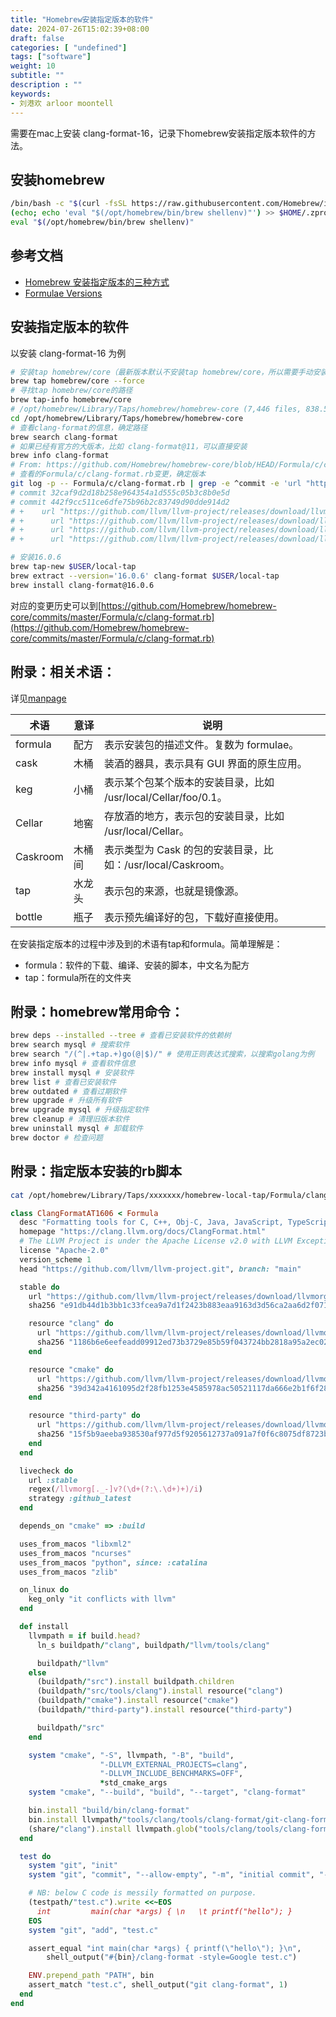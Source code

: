 ```yaml
---
title: "Homebrew安装指定版本的软件"
date: 2024-07-26T15:02:39+08:00
draft: false
categories: [ "undefined"]
tags: ["software"]
weight: 10
subtitle: ""
description : ""
keywords:
- 刘港欢 arloor moontell
---
```


需要在mac上安装 clang-format-16，记录下homebrew安装指定版本软件的方法。
<!--more-->

## 安装homebrew

```bash
/bin/bash -c "$(curl -fsSL https://raw.githubusercontent.com/Homebrew/install/HEAD/install.sh)"
(echo; echo 'eval "$(/opt/homebrew/bin/brew shellenv)"') >> $HOME/.zprofile
eval "$(/opt/homebrew/bin/brew shellenv)"
```

## 参考文档

- [Homebrew 安装指定版本的三种方式](https://shockerli.net/post/homebrew-install-formula-specific-version/)
- [Formulae Versions](https://docs.brew.sh/Versions)

## 安装指定版本的软件

以安装 clang-format-16 为例

```bash
# 安装tap homebrew/core（最新版本默认不安装tap homebrew/core，所以需要手动安装
brew tap homebrew/core --force
# 寻找tap homebrew/core的路径
brew tap-info homebrew/core     
# /opt/homebrew/Library/Taps/homebrew/homebrew-core (7,446 files, 838.5MB)
cd /opt/homebrew/Library/Taps/homebrew/homebrew-core
# 查看clang-format的信息，确定路径
brew search clang-format
# 如果已经有官方的大版本，比如 clang-format@11，可以直接安装
brew info clang-format
# From: https://github.com/Homebrew/homebrew-core/blob/HEAD/Formula/c/clang-format.rb
# 查看的Formula/c/clang-format.rb变更，确定版本
git log -p -- Formula/c/clang-format.rb | grep -e ^commit -e 'url "http'
# commit 32caf9d2d18b258e964354a1d555c05b3c8b0e5d
# commit 442f9cc511ce6dfe75b96b2c83749d90dde914d2
# +    url "https://github.com/llvm/llvm-project/releases/download/llvmorg-16.0.6/llvm-16.0.6.src.tar.xz"
# +      url "https://github.com/llvm/llvm-project/releases/download/llvmorg-16.0.6/clang-16.0.6.src.tar.xz"
# +      url "https://github.com/llvm/llvm-project/releases/download/llvmorg-16.0.6/cmake-16.0.6.src.tar.xz"
# +      url "https://github.com/llvm/llvm-project/releases/download/llvmorg-16.0.6/third-party-16.0.6.src.tar.xz"

# 安装16.0.6
brew tap-new $USER/local-tap
brew extract --version='16.0.6' clang-format $USER/local-tap
brew install clang-format@16.0.6
```

对应的变更历史可以到[https://github.com/Homebrew/homebrew-core/commits/master/Formula/c/clang-format.rb](https://github.com/Homebrew/homebrew-core/commits/master/Formula/c/clang-format.rb)

## 附录：相关术语：

详见[manpage](https://docs.brew.sh/Manpage)

| 术语     | 意译   | 说明                                              |
|----------|--------|---------------------------------------------------|
| formula  | 配方   | 表示安装包的描述文件。复数为 formulae。           |
| cask     | 木桶   | 装酒的器具，表示具有 GUI 界面的原生应用。         |
| keg      | 小桶   | 表示某个包某个版本的安装目录，比如 /usr/local/Cellar/foo/0.1。 |
| Cellar   | 地窖   | 存放酒的地方，表示包的安装目录，比如 /usr/local/Cellar。 |
| Caskroom | 木桶间 | 表示类型为 Cask 的包的安装目录，比如：/usr/local/Caskroom。  |
| tap      | 水龙头 | 表示包的来源，也就是镜像源。                      |
| bottle   | 瓶子   | 表示预先编译好的包，下载好直接使用。              |


在安装指定版本的过程中涉及到的术语有tap和formula。简单理解是：

- formula：软件的下载、编译、安装的脚本，中文名为配方
- tap：formula所在的文件夹

## 附录：homebrew常用命令：

```bash
brew deps --installed --tree # 查看已安装软件的依赖树
brew search mysql # 搜索软件
brew search "/(^|.+tap.+)go(@|$)/" # 使用正则表达式搜索，以搜索golang为例
brew info mysql # 查看软件信息
brew install mysql # 安装软件
brew list # 查看已安装软件
brew outdated # 查看过期软件
brew upgrade # 升级所有软件
brew upgrade mysql # 升级指定软件
brew cleanup # 清理旧版本软件
brew uninstall mysql # 卸载软件
brew doctor # 检查问题
```

## 附录：指定版本安装的rb脚本

```bash
cat /opt/homebrew/Library/Taps/xxxxxxx/homebrew-local-tap/Formula/clang-format@16.0.6.rb
```

```Ruby
class ClangFormatAT1606 < Formula
  desc "Formatting tools for C, C++, Obj-C, Java, JavaScript, TypeScript"
  homepage "https://clang.llvm.org/docs/ClangFormat.html"
  # The LLVM Project is under the Apache License v2.0 with LLVM Exceptions
  license "Apache-2.0"
  version_scheme 1
  head "https://github.com/llvm/llvm-project.git", branch: "main"

  stable do
    url "https://github.com/llvm/llvm-project/releases/download/llvmorg-16.0.6/llvm-16.0.6.src.tar.xz"
    sha256 "e91db44d1b3bb1c33fcea9a7d1f2423b883eaa9163d3d56ca2aa6d2f0711bc29"

    resource "clang" do
      url "https://github.com/llvm/llvm-project/releases/download/llvmorg-16.0.6/clang-16.0.6.src.tar.xz"
      sha256 "1186b6e6eefeadd09912ed73b3729e85b59f043724bb2818a95a2ec024571840"
    end

    resource "cmake" do
      url "https://github.com/llvm/llvm-project/releases/download/llvmorg-16.0.6/cmake-16.0.6.src.tar.xz"
      sha256 "39d342a4161095d2f28fb1253e4585978ac50521117da666e2b1f6f28b62f514"
    end

    resource "third-party" do
      url "https://github.com/llvm/llvm-project/releases/download/llvmorg-16.0.6/third-party-16.0.6.src.tar.xz"
      sha256 "15f5b9aeeba938530af977d5f9205612737a091a7f0f6c8075df8723b7713f70"
    end
  end

  livecheck do
    url :stable
    regex(/llvmorg[._-]v?(\d+(?:\.\d+)+)/i)
    strategy :github_latest
  end

  depends_on "cmake" => :build

  uses_from_macos "libxml2"
  uses_from_macos "ncurses"
  uses_from_macos "python", since: :catalina
  uses_from_macos "zlib"

  on_linux do
    keg_only "it conflicts with llvm"
  end

  def install
    llvmpath = if build.head?
      ln_s buildpath/"clang", buildpath/"llvm/tools/clang"

      buildpath/"llvm"
    else
      (buildpath/"src").install buildpath.children
      (buildpath/"src/tools/clang").install resource("clang")
      (buildpath/"cmake").install resource("cmake")
      (buildpath/"third-party").install resource("third-party")

      buildpath/"src"
    end

    system "cmake", "-S", llvmpath, "-B", "build",
                    "-DLLVM_EXTERNAL_PROJECTS=clang",
                    "-DLLVM_INCLUDE_BENCHMARKS=OFF",
                    *std_cmake_args
    system "cmake", "--build", "build", "--target", "clang-format"

    bin.install "build/bin/clang-format"
    bin.install llvmpath/"tools/clang/tools/clang-format/git-clang-format"
    (share/"clang").install llvmpath.glob("tools/clang/tools/clang-format/clang-format*")
  end

  test do
    system "git", "init"
    system "git", "commit", "--allow-empty", "-m", "initial commit", "--quiet"

    # NB: below C code is messily formatted on purpose.
    (testpath/"test.c").write <<~EOS
      int         main(char *args) { \n   \t printf("hello"); }
    EOS
    system "git", "add", "test.c"

    assert_equal "int main(char *args) { printf(\"hello\"); }\n",
        shell_output("#{bin}/clang-format -style=Google test.c")

    ENV.prepend_path "PATH", bin
    assert_match "test.c", shell_output("git clang-format", 1)
  end
end
```
